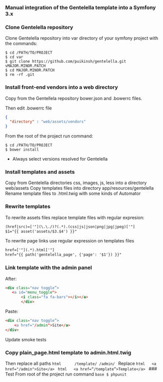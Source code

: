 ### Manual integration of the Gentelella template into a Symfony 3.x


### Clone Gentelella repository

Clone Gentelella repository into var directory of your symfony project with the commands:

```
$ cd /PATH/TO/PROJECT
$ cd var
$ git clone https://github.com/puikinsh/gentelella.git vMAJOR.MINOR.PATCH
$ cd MAJOR.MINOR.PATCH
$ rm -rf .git
```

### Install front-end vendors into a web directory

Copy from the Gentellela repository bower.json and .bowerrc files.

Then edit .bowerrc file

```json
{
  "directory" : "web/assets/vendors"
}
```


From the root of the project run command:

```
$ cd /PATH/TO/PROJECT
$ bower install
```

* Always select versions resolved for Gentelella

### Install templates and assets

Copy from Gentelella directories css, images, js, less into a directory web/assets
Copy templates files into directory app/resources/gentelella
Rename template files to .html.twig with some kinds of Automator

### Rewrite templates

To rewrite assets files replace template files with regular expresion:

```html
(href|src)=['"](\.\./)?(.*).(css|js|json|png|jpg|jpeg)['"]
$1="{{ asset('assets/$3.$4') }}"
```

To rewrite page links use regular expression on templates files

```html
href=['"](.*).html['"]
href="{{ path('gentelella_page', {'page': '$1'}) }}"
```


 ### Link template with the admin panel  
 
 After:
 
 ```html
 <div class="nav toggle”>
    <a id="menu_toggle">
        <i class="fa fa-bars"></i></a>
        </div>
```             

Paste: 
```html
<div class="nav toggle”>
    <a href="/admin">Site</a>
</div>
```


Update smoke tests

### Copy plain_page.html template to admin.html.twig  
Then replace all paths   ```html      /template/ /admin/ ```   Replace ```html   <a href="/admin">Site</a> ```  ```html   <a href=“/template”>Template</a> ```  ### Test From root of the project run command  ```base $ phpunit ```